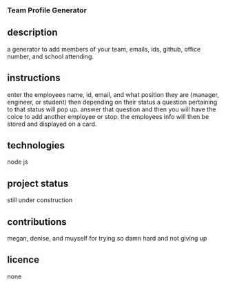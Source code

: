 ### Team Profile Generator

## description
a generator to add members of your team, emails, ids, github, office number, and school attending.

## instructions
enter the employees name, id, email, and what position they are (manager, engineer, or student) then depending on their status a question pertaining to that status will pop up. answer that question and then you will have the coice to add another employee or stop. the employees info will then be stored and displayed on a card.

## technologies
node js

## project status
still under construction

## contributions
megan, denise, and muyself for trying so damn hard and not giving up

## licence 
none

